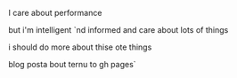 I care about performance

but i'm intelligent `nd informed and care about lots of things

i should do more about thise ote things


blog posta bout ternu to gh pages`